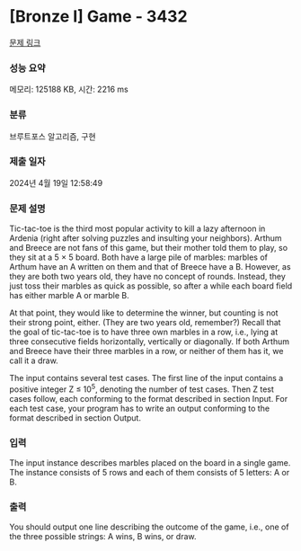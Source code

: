 # [Bronze I] Game - 3432 

[문제 링크](https://www.acmicpc.net/problem/3432) 

### 성능 요약

메모리: 125188 KB, 시간: 2216 ms

### 분류

브루트포스 알고리즘, 구현

### 제출 일자

2024년 4월 19일 12:58:49

### 문제 설명

<p>Tic-tac-toe is the third most popular activity to kill a lazy afternoon in Ardenia (right after solving puzzles and insulting your neighbors). Arthum and Breece are not fans of this game, but their mother told them to play, so they sit at a 5 × 5 board. Both have a large pile of marbles: marbles of Arthum have an A written on them and that of Breece have a B. However, as they are both two years old, they have no concept of rounds. Instead, they just toss their marbles as quick as possible, so after a while each board field has either marble A or marble B.</p>

<p>At that point, they would like to determine the winner, but counting is not their strong point, either. (They are two years old, remember?) Recall that the goal of tic-tac-toe is to have three own marbles in a row, i.e., lying at three consecutive fields horizontally, vertically or diagonally. If both Arthum and Breece have their three marbles in a row, or neither of them has it, we call it a draw.</p>

<p>The input contains several test cases. The first line of the input contains a positive integer Z ≤ 10<sup>5</sup>, denoting the number of test cases. Then Z test cases follow, each conforming to the format described in section Input. For each test case, your program has to write an output conforming to the format described in section Output.</p>

### 입력 

 <p>The input instance describes marbles placed on the board in a single game. The instance consists of 5 rows and each of them consists of 5 letters: A or B.</p>

### 출력 

 <p>You should output one line describing the outcome of the game, i.e., one of the three possible strings: A wins, B wins, or draw.</p>

